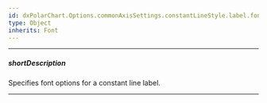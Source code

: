```yaml
---
id: dxPolarChart.Options.commonAxisSettings.constantLineStyle.label.font
type: Object
inherits: Font
---
```

---
##### shortDescription
Specifies font options for a constant line label.

---
